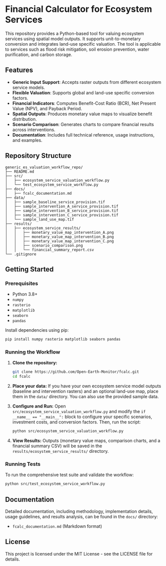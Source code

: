 # Financial Calculator for Ecosystem Services

This repository provides a Python-based tool for valuing ecosystem services using spatial model outputs. It supports unit-to-monetary conversion and integrates land-use specific valuation. The tool is applicable to services such as flood risk mitigation, soil erosion prevention, water purification, and carbon storage.

## Features

* **Generic Input Support**: Accepts raster outputs from different ecosystem service models.
* **Flexible Valuation**: Supports global and land-use specific conversion factors.
* **Financial Indicators**: Computes Benefit-Cost Ratio (BCR), Net Present Value (NPV), and Payback Period.
* **Spatial Outputs**: Produces monetary value maps to visualize benefit distribution.
* **Scenario Comparison**: Generates charts to compare financial results across interventions.
* **Documentation**: Includes full technical reference, usage instructions, and examples.

## Repository Structure

```
generic_es_valuation_workflow_repo/
├── README.md
├── src/
│   ├── ecosystem_service_valuation_workflow.py
│   └── test_ecosystem_service_workflow.py
├── docs/
│   ├── fcalc_documentation.md
├── data/
│   ├── sample_baseline_service_provision.tif
│   ├── sample_intervention_A_service_provision.tif
│   ├── sample_intervention_B_service_provision.tif
│   ├── sample_intervention_C_service_provision.tif
│   └── sample_land_use_map.tif
├── results/
│   ├── ecosystem_service_results/
│   │   ├── monetary_value_map_intervention_A.png
│   │   ├── monetary_value_map_intervention_B.png
│   │   ├── monetary_value_map_intervention_C.png
│   │   ├── scenario_comparison.png
│   │   └── financial_summary_report.csv
└── .gitignore
```

## Getting Started

### Prerequisites

-   Python 3.8+
-   `numpy`
-   `rasterio`
-   `matplotlib`
-   `seaborn`
-   `pandas`

Install dependencies using pip:

```bash
pip install numpy rasterio matplotlib seaborn pandas
```

### Running the Workflow

1.  **Clone the repository:**
    ```bash
    git clone https://github.com/Open-Earth-Monitor/fcalc.git
    cd fcalc
    ```

2.  **Place your data:** If you have your own ecosystem service model outputs (baseline and intervention rasters) and an optional land-use map, place them in the `data/` directory. You can also use the provided sample data.

3.  **Configure and Run:** Open `src/ecosystem_service_valuation_workflow.py` and modify the `if __name__ == "__main__":` block to configure your specific scenarios, investment costs, and conversion factors. Then, run the script:
    ```bash
    python src/ecosystem_service_valuation_workflow.py
    ```

4.  **View Results:** Outputs (monetary value maps, comparison charts, and a financial summary CSV) will be saved in the `results/ecosystem_service_results/` directory.

### Running Tests

To run the comprehensive test suite and validate the workflow:

```bash
python src/test_ecosystem_service_workflow.py
```

## Documentation

Detailed documentation, including methodology, implementation details, usage guidelines, and results analysis, can be found in the `docs/` directory:

-   `fcalc_documentation.md` (Markdown format)

## License

This project is licensed under the MIT License - see the LICENSE file for details.


